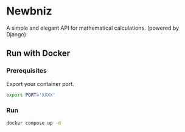 # Newbniz
A simple and elegant API for mathematical calculations. (powered by Django)

## Run with Docker

### Prerequisites
Export your container port.
```bash
export PORT='XXXX'
```
### Run
```bash
docker compose up -d
```